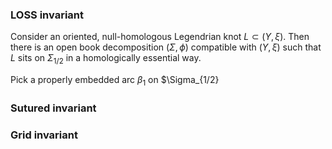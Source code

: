 ### LOSS invariant
Consider an oriented, null-homologous Legendrian knot $L \subset (Y,\xi)$. Then there is an open book decomposition  $(\Sigma,\phi)$ compatible with $(Y,\xi)$ such that $L$ sits on $\Sigma_{1/2}$ in a homologically essential way.

Pick a properly embedded arc $\beta_1$ on $\Sigma_{1/2}

### Sutured invariant

### Grid invariant

<!--stackedit_data:
eyJoaXN0b3J5IjpbLTExNDExMzkyNzIsNzcyODUzNTg0LDEzNj
g0MDM0MzIsLTE4ODE4MzcxMjksMTQzNjg1ODc1NCw3MzY5OTI4
NDRdfQ==
-->